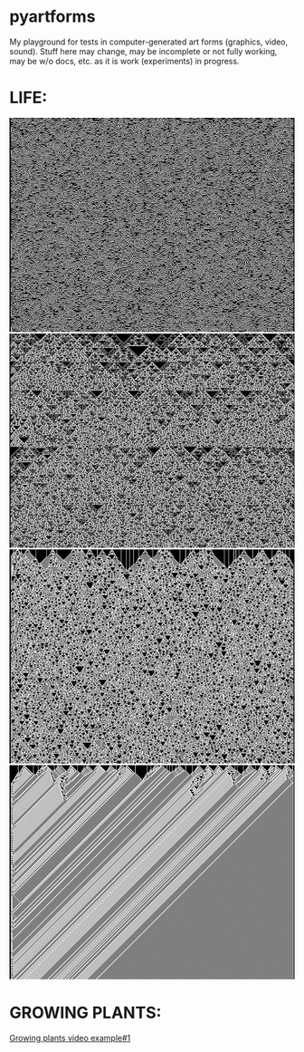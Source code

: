 # pyartforms

My playground for tests in computer-generated art forms (graphics, video, sound). 
Stuff here may change, may be incomplete or not fully working, may be w/o docs, etc. 
as it is work (experiments) in progress.


# LIFE:

![example#1](/examples/life-0001.png?raw=true "Life example #1")
![example#1](/examples/life-0003.png?raw=true "Life example #2")
![example#1](/examples/life-0005.png?raw=true "Life example #3")
![example#1](/examples/life-0007.png?raw=true "Life example #4")

# GROWING PLANTS:

[Growing plants video example#1](https://www.youtube.com/watch?v=5HrdduqAdVk)
